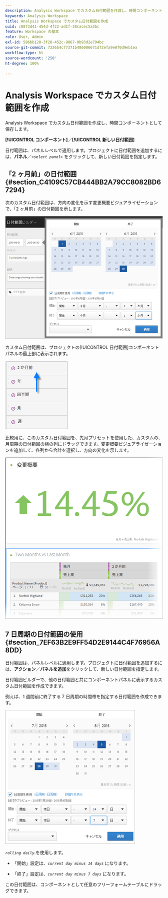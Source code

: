 ```yaml
---
description: Analysis Workspace でカスタム日付範囲を作成し、時間コンポーネントとして保存します。
keywords: Analysis Workspace
title: Analysis Workspace でカスタム日付範囲を作成
uuid: c8873d41-454d-4f22-ad1f-38cacec5a3bc
feature: Workspace の基本
role: User, Admin
exl-id: 586bb120-3f20-452c-9867-0b93d2e794bc
source-git-commit: 7226b4c77371b486006671d72efa9e0f0d9eb1ea
workflow-type: ht
source-wordcount: '250'
ht-degree: 100%

---
```


# Analysis Workspace でカスタム日付範囲を作成

Analysis Workspace でカスタム日付範囲を作成し、時間コンポーネントとして保存します。

**[!UICONTROL コンポーネント]**／**[!UICONTROL 新しい日付範囲]**

日付範囲は、パネルレベルで適用します。プロジェクトに日付範囲を追加するには、**パネル**／*`<select panel>`* をクリックして、新しい日付範囲を指定します。

## 「2 ヶ月前」の日付範囲  {#section_C4109C57CB444BB2A79CC8082BD67294}

次のカスタム日付範囲は、方向の変化を示す変更概要ビジュアライゼーションで、「2 ヶ月前」の日付範囲を示します。

![](assets/date-range-two-months-ago.png)

カスタム日付範囲は、プロジェクトの[!UICONTROL 日付範囲]コンポーネントパネルの最上部に表示されます。

![](assets/date-range-panel-two-months-ago.png)

比較用に、このカスタム日付範囲を、先月プリセットを使用した、カスタムの、月周期の日付範囲の横の列にドラッグできます。変更概要ビジュアライゼーションを追加して、各列から合計を選択し、方向の変化を示します。

![](assets/date-range-two-months-table.png)

## 7 日周期の日付範囲の使用 {#section_7EF63B2E9FF54D2E9144C4F76956A8DD}

日付範囲は、パネルレベルに適用します。プロジェクトに日付範囲を追加するには、**アクション**／**パネルを追加**&#x200B;をクリックして、新しい日付範囲を指定します。

日付範囲ビルダーで、他の日付範囲と共にコンポーネントパネルに表示するカスタム日付範囲を作成できます。

例えば、1 週間前に終了する 7 日周期の時間帯を指定する日付範囲を作成できます。

![](assets/create_date_range.png)

*`rolling daily`*.を使用します。

* 「開始」設定は、*`current day minus 14 days`* になります。

* 「終了」設定は、*`current day minus 7 days`* になります。

この日付範囲は、コンポーネントとして任意のフリーフォームテーブルにドラッグできます。
